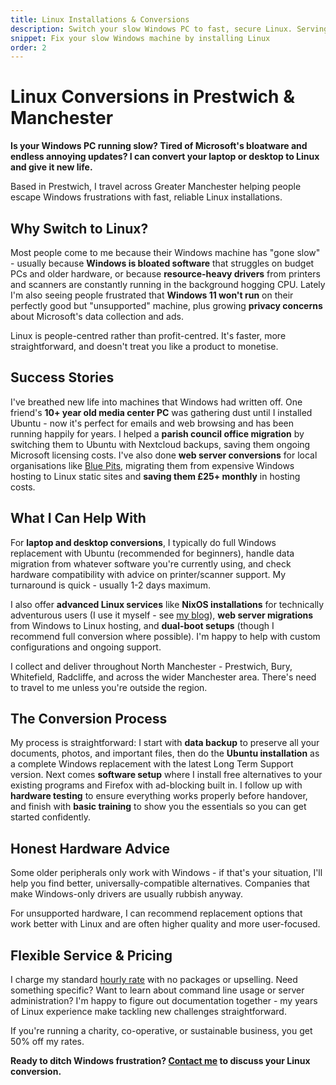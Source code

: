 ```yaml
---
title: Linux Installations & Conversions
description: Switch your slow Windows PC to fast, secure Linux. Serving Greater Manchester with laptop conversions, web server migrations, and Ubuntu support.
snippet: Fix your slow Windows machine by installing Linux
order: 2
---
```


# Linux Conversions in Prestwich & Manchester

**Is your Windows PC running slow? Tired of Microsoft's bloatware and endless annoying updates? I can convert your laptop or desktop to Linux and give it new life.**

Based in Prestwich, I travel across Greater Manchester helping people escape Windows frustrations with fast, reliable Linux installations.

## Why Switch to Linux?

Most people come to me because their Windows machine has "gone slow" - usually because **Windows is bloated software** that struggles on budget PCs and older hardware, or because **resource-heavy drivers** from printers and scanners are constantly running in the background hogging CPU. Lately I'm also seeing people frustrated that **Windows 11 won't run** on their perfectly good but "unsupported" machine, plus growing **privacy concerns** about Microsoft's data collection and ads.

Linux is people-centred rather than profit-centred. It's faster, more straightforward, and doesn't treat you like a product to monetise.

## Success Stories

I've breathed new life into machines that Windows had written off. One friend's **10+ year old media center PC** was gathering dust until I installed Ubuntu - now it's perfect for emails and web browsing and has been running happily for years. I helped a **parish council office migration** by switching them to Ubuntu with Nextcloud backups, saving them ongoing Microsoft licensing costs. I've also done **web server conversions** for local organisations like [Blue Pits](https://bluepitshousingaction.co.uk), migrating them from expensive Windows hosting to Linux static sites and **saving them £25+ monthly** in hosting costs.

## What I Can Help With

For **laptop and desktop conversions**, I typically do full Windows replacement with Ubuntu (recommended for beginners), handle data migration from whatever software you're currently using, and check hardware compatibility with advice on printer/scanner support. My turnaround is quick - usually 1-2 days maximum.

I also offer **advanced Linux services** like **NixOS installations** for technically adventurous users (I use it myself - see [my blog](https://blog.chobble.com/blog/)), **web server migrations** from Windows to Linux hosting, and **dual-boot setups** (though I recommend full conversion where possible). I'm happy to help with custom configurations and ongoing support.

I collect and deliver throughout North Manchester - Prestwich, Bury, Whitefield, Radcliffe, and across the wider Manchester area. There's need to travel to me unless you're outside the region.

## The Conversion Process

My process is straightforward: I start with **data backup** to preserve all your documents, photos, and important files, then do the **Ubuntu installation** as a complete Windows replacement with the latest Long Term Support version. Next comes **software setup** where I install free alternatives to your existing programs and Firefox with ad-blocking built in. I follow up with **hardware testing** to ensure everything works properly before handover, and finish with **basic training** to show you the essentials so you can get started confidently.

## Honest Hardware Advice

Some older peripherals only work with Windows - if that's your situation, I'll help you find better, universally-compatible alternatives. Companies that make Windows-only drivers are usually rubbish anyway.

For unsupported hardware, I can recommend replacement options that work better with Linux and are often higher quality and more user-focused.

## Flexible Service & Pricing

I charge my standard [hourly rate](/prices/) with no packages or upselling. Need something specific? Want to learn about command line usage or server administration? I'm happy to figure out documentation together - my years of Linux experience make tackling new challenges straightforward.

If you're running a charity, co-operative, or sustainable business, you get 50% off my rates.

**Ready to ditch Windows frustration? [Contact me](/contact/) to discuss your Linux conversion.**
